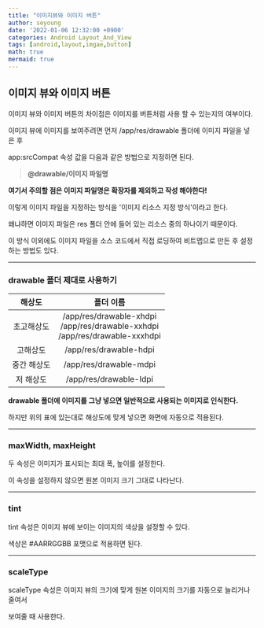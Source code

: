 ```yaml
---
title: "이미지뷰와 이미지 버튼"
author: seyoung
date: '2022-01-06 12:32:00 +0900'
categories: Android Layout_And_View
tags: [android,layout,imgae,button]
math: true
mermaid: true
---
```


## 이미지 뷰와 이미지 버튼

이미지 뷰와 이미지 버튼의 차이점은 이미지를 버튼처럼 사용 할 수 있는지의 여부이다.

이미지 뷰에 이미지를 보여주려면 먼저 /app/res/drawable 폴더에 이미지 파일을 넣은 후

app:srcCompat 속성 값을 다음과 같은 방법으로 지정하면 된다.

> **@drawable/이미지 파일명**

**여기서 주의할 점은 이미지 파일명은 확장자를 제외하고 작성 해야한다!**

이렇게 이미지 파일을 지정하는 방식을 '이미지 리소스 지정 방식'이라고 한다.

왜냐하면 이미지 파일은 res 폴더 안에 들어 있는 리소스 중의 하나이기 때문이다.

이 방식 이외에도 이미지 파일을 소스 코드에서 직접 로딩하여 비트맵으로 만든 후 설정하는 방법도 있다.

---

### drawable 폴더 제대로 사용하기 

|해상도  | 폴더 이름 |
|:--:|:--:|
|초고해상도  | /app/res/drawable-xhdpi<br>/app/res/drawable-xxhdpi<br>/app/res/drawable-xxxhdpi |
|고해상도 |/app/res/drawable-hdpi |
|중간 해상도 |/app/res/drawable-mdpi|
|저 해상도| /app/res/drawable-Idpi|

**drawable 폴더에 이미지를 그냥 넣으면 일반적으로 사용되는 이미지로 인식한다.**

하지만 위의 표에 있는대로 해상도에 맞게 넣으면 화면에 자동으로 적용된다.



---

### maxWidth, maxHeight

두 속성은 이미지가 표시되는 최대 폭, 높이를 설정한다.

이 속성을 설정하지 않으면 원본 이미지 크기 그대로 나타난다.


--- 


### tint

tint 속성은 이미지 뷰에 보이는 이미지의 색상을 설정할 수 있다.

색상은 #AARRGGBB 포맷으로 적용하면 된다.


----

### scaleType

scaleType 속성은 이미지 뷰의 크기에 맞게 원본 이미지의 크기를 자동으로 늘리거나 줄여서 

보여줄 때 사용한다.